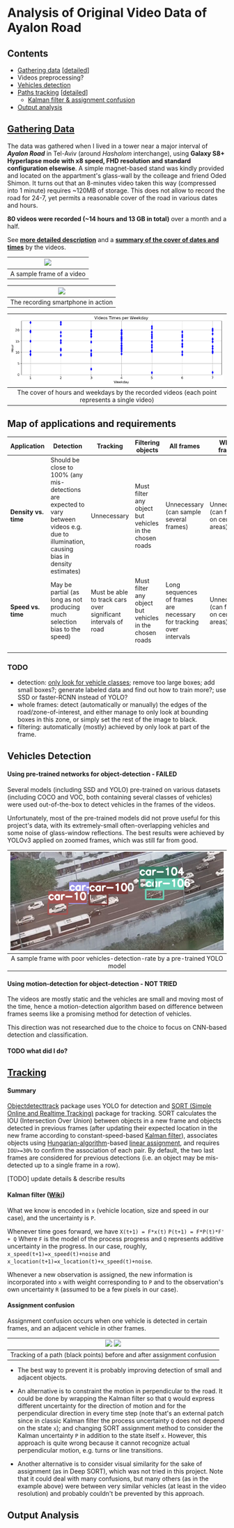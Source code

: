 # Analysis of Original Video Data of Ayalon Road


## Contents
- [Gathering data](#gathering-data) [[detailed](https://github.com/ido90/AyalonRoad/blob/master/photographer)]
- Videos preprocessing?
- [Vehicles detection](#vehicles-detection)
- [Paths tracking](#tracking) [[detailed](https://github.com/ido90/AyalonRoad/blob/master/tracker)]
   - [Kalman filter & assignment confusion](#kalman-filter-wiki)
- [Output analysis](#output-analysis)


## [Gathering Data](https://github.com/ido90/AyalonRoad/blob/master/photographer)

The data was gathered when I lived in a tower near a major interval of ***Ayalon Road*** in Tel-Aviv (around *Hashalom* interchange), using **Galaxy S8+ Hyperlapse mode with x8 speed, FHD resolution and standard configuration elsewise**.
A simple magnet-based stand was kindly provided and located on the appartment's glass-wall by the colleage and friend Oded Shimon.
It turns out that an 8-minutes video taken this way (compressed into 1 minute) requires ~120MB of storage.
This does not allow to record the road for 24-7, yet permits a reasonable cover of the road in various dates and hours.

**80 videos were recorded (~14 hours and 13 GB in total)** over a month and a half.

See [**more detailed description**](https://github.com/ido90/AyalonRoad/blob/master/photographer) and a [**summary of the cover of dates and times**](https://github.com/ido90/AyalonRoad/blob/master/photographer/VideosTimes.ipynb) by the videos.

| ![](https://github.com/ido90/AyalonRoad/blob/master/Output/Data%20samples/day_crowded_minor_reflections.png) |
| :--: |
| A sample frame of a video |

| ![](https://idogreenberg.neocities.org/linked_images/stand2.jpg) |
| :--: |
| The recording smartphone in action |

| ![](https://github.com/ido90/AyalonRoad/blob/master/photographer/videos_times.png) |
| :--: |
| The cover of hours and weekdays by the recorded videos (each point represents a single video) |


## Map of applications and requirements

| **Application** | **Detection** | **Tracking** | **Filtering objects** | **All frames** | **Whole frames** |  |
| ---- | ---- | ---- | ---- | ---- | ---- | ---- |
| **Density vs. time** | Should be close to 100% (any mis-detections are expected to vary between videos e.g. due to illumination, causing bias in density estimates) | Unnecessary | Must filter any object but vehicles in the chosen roads | Unnecessary (can sample several frames) | Unnecessary (can focus on certain areas) |  |
| **Speed vs. time** | May be partial (as long as not producing much selection bias to the speed) | Must be able to track cars over significant intervals of road | Must filter any object but vehicles in the chosen roads | Long sequences of frames are necessary for tracking over intervals | Unnecessary (can focus on certain areas) |  |
|  |  |  |  |  |  |  |
|  |  |  |  |  |  |  |
|  |  |  |  |  |  |  |

### TODO
- detection: [only look for vehicle classes](https://github.com/pjreddie/darknet/issues/142); remove too large boxes; add small boxes?; generate labeled data and find out how to train more?; use SSD or faster-RCNN instead of YOLO?
- whole frames: detect (automatically or manually) the edges of the road/zone-of-interest, and either manage to only look at bounding boxes in this zone, or simply set the rest of the image to black.
- filtering: automatically (mostly) achieved by only look at part of the frame.


## Vehicles Detection

#### Using pre-trained networks for object-detection - FAILED
Several models (including SSD and YOLO) pre-trained on various datasets (including COCO and VOC, both containing several classes of vehicles) were used out-of-the-box to detect vehicles in the frames of the videos.

Unfortunately, most of the pre-trained models did not prove useful for this project's data, with its extremely-small often-overlapping vehicles and some noise of glass-window reflections.
The best results were achieved by YOLOv3 applied on zoomed frames, which was still far from good.

| ![](https://github.com/ido90/AyalonRoad/blob/master/output/detection%20issues/poor_detection_rate.png) |
| :--: |
| A sample frame with poor vehicles-detection-rate by a pre-trained YOLO model |

#### Using motion-detection for object-detection - NOT TRIED
The videos are mostly static and the vehicles are small and moving most of the time, hence a motion-detection algorithm based on difference between frames seems like a promising method for detection of vehicles.

This direction was not researched due to the choice to focus on CNN-based detection and classification.

#### TODO what did I do?


## [Tracking](https://github.com/ido90/AyalonRoad/tree/master/Tracker)

#### Summary

[Objectdetecttrack](https://github.com/cfotache/pytorch_objectdetecttrack) package uses YOLO for detection and [SORT (Simple Online and Realtime Tracking)](https://github.com/abewley/sort) package for tracking. SORT calculates the IOU (Intersection Over Union) between objects in a new frame and objects detected in previous frames (after updating their expected location in the new frame according to constant-speed-based [Kalman filter](https://filterpy.readthedocs.io/en/latest/kalman/KalmanFilter.html)), associates objects using [Hungarian-algorithm](https://en.wikipedia.org/wiki/Hungarian_algorithm)-based [linear assignment](https://kite.com/python/docs/sklearn.utils.linear_assignment_.linear_assignment), and requires `IOU>=30%` to confirm the association of each pair.
By default, the two last frames are considered for previous detections (i.e. an object may be mis-detected up to a single frame in a row).

[TODO] update details & describe results

#### Kalman filter ([Wiki](https://en.wikipedia.org/wiki/Kalman_filter))

What we know is encoded in `x` (vehicle location, size and speed in our case), and the uncertainty is `P`.

Whenever time goes forward, we have
```X(t+1) = F*x(t)```
```P(t+1) = F*P(t)*F' + Q```
Where `F` is the model of the process progress and `Q` represents additive uncertainty in the progress.
In our case, roughly, `x_speed(t+1)=x_speed(t)+noise` and `x_location(t+1)=x_location(t)+x_speed(t)+noise`.

Whenever a new observation is assigned, the new information is incorporated into `x` with weight corresponding to `P` and to the observation's own uncertainty `R` (assumed to be a few pixels in our case).

#### Assignment confusion

Assignment confusion occurs when one vehicle is detected in certain frames, and an adjacent vehicle in other frames.

| ![](https://github.com/ido90/AyalonRoad/blob/master/Output/Tracking%20issues/assignment%20confusion%20before.png) ![](https://github.com/ido90/AyalonRoad/blob/master/Output/Tracking%20issues/assignment%20confusion%20after.png) |
| :--: |
| Tracking of a path (black points) before and after assignment confusion |

- The best way to prevent it is probably improving detection of small and adjacent objects.

- An alternative is to constraint the motion in perpendicular to the road.
It could be done by wrapping the Kalman filter so that `Q` would express different uncertainty for the direction of motion and for the perpendicular direction in every time step (note that's an external patch since in classic Kalman filter the process uncertainty `Q` does not depend on the state `x`); and changing SORT assignment method to consider the Kalman uncertainty `P` in addition to the state itself `x`.
However, this approach is quite wrong because it cannot recognize actual perpendicular motion, e.g. turns or line transitions.

- Another alternative is to consider visual similarity for the sake of assignment (as in Deep SORT), which was not tried in this project.
Note that it could deal with many confusions, but many others (as in the example above) were between very similar vehicles (at least in the video resolution) and probably couldn't be prevented by this approach.


## Output Analysis
